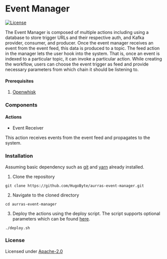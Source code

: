 # Event Manager

[![License](https://img.shields.io/badge/license-Apache--2.0-blue.svg)](http://www.apache.org/licenses/LICENSE-2.0)

The Event Manager is composed of multiple actions including using a database to store trigger URLs and their respective auth, and Kafka provider, consumer, and producer. Once the event manager receives an event from the event feed, this data is produced to a topic. The feed action in the manager lets the user hook into the system. That is, once an event is indexed to a particular topic, it can invoke a particular action. While creating the workflow, users can choose the event trigger as feed and provide necessary parameters from which chain it should be listening to.

#### Prerequisites

1. [Openwhisk](./docs/dependencies/openwhisk/)

### Components

#### Actions

* Event Receiver

This action receives events from the event feed and propagates to the system.

### Installation

Assuming basic dependency such as [git](https://git-scm.com/) and [yarn](https://yarnpkg.com/) already installed.

1. Clone the repository

```text
git clone https://github.com/HugoByte/aurras-event-manager.git
```

  2. Navigate to the cloned directory

```text
cd aurras-event-manager
```

  3. Deploy the actions using the deploy script. The script supports optional parameters which can be found [here](./docs/configuration.md).

```text
./deploy.sh
```

### License

Licensed under [Apache-2.0](https://github.com/HugoByte/aurras-documentation/tree/f07f6727f0cb01cccf04f15ec446e2d310ca1cb9/components/event-feed/substrate-event-feed/LICENSE/README.md)
